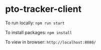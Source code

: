 # pto-tracker-client

To run locally: `npm run start`

To install packages: `npm install`

To view in browser: `http://localhost:8080/`

